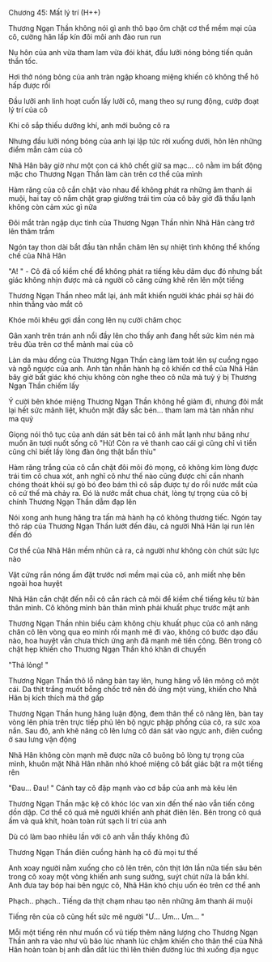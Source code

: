 




Chương 45: Mất lý trí (H++)


Thương Ngạn Thần không nói gì anh thô bạo ôm chặt cơ thể mềm mại của cô, cường hãn lấp kín đôi môi anh đào run run

Nụ hôn của anh vừa tham lam vừa đói khát, đầu lưỡi nóng bỏng tiến quân thần tốc. 

Hơi thở nóng bỏng của anh tràn ngập khoang miệng khiến cô không thể hô hấp được rồi

Đầu lưỡi anh linh hoạt cuốn lấy lưỡi cô, mang theo sự rung động, cướp đoạt lý trí của cô

Khi cô sắp thiếu dưỡng khí, anh mới buông cô ra

Nhưng đầu lưỡi nóng bỏng của anh lại lập tức rời xuống dưới, hôn lên những điểm mẫn cảm của cô

Nhã Hân bây giờ như một con cá khô chết giữ sa mạc... cô nằm im bất động mặc cho Thương Ngạn Thần làm càn trên cơ thể của mình

Hàm răng của cô cắn chặt vào nhau để không phát ra những âm thanh ái muội, hai tay cô nắm chặt grap giường trái tim của cô bây giờ đã thấu lạnh không còn cảm xúc gì nữa

Đôi mắt tràn ngập dục tình của Thương Ngạn Thần nhìn Nhã Hân càng trở lên thâm trầm

Ngón tay thon dài bắt đầu tàn nhẫn châm lên sự nhiệt tình không thể khống chế của Nhã Hân

"A! " - Cô đã cố kiềm chế để không phát ra tiếng kêu dâm dục đó nhưng bất giác không nhịn được mà cả người cô căng cứng khẽ rên lên một tiếng

Thương Ngạn Thần nheo mắt lại, ánh mắt khiến người khác phải sợ hãi đó nhìn thẳng vào mắt cô

Khóe môi khêu gợi dần cong lên nụ cười châm chọc

Gân xanh trên trán anh nổi đầy lên cho thấy anh đang hết sức kìm nén mà trêu đùa trên cơ thể mảnh mai của cô

Làn da màu đồng của Thương Ngạn Thần càng làm toát lên sự cuồng ngạo và ngỗ ngược của anh. Anh tàn nhẫn hành hạ cô khiến cơ thể của Nhã Hân bây giờ bất giác khó chịu không còn nghe theo cô nữa mà tuỳ ý bị Thương Ngạn Thần chiếm lấy

Ý cười bên khóe miệng Thương Ngạn Thần không hề giảm đi, nhưng đôi mắt lại hết sức mãnh liệt, khuôn mặt đầy sắc bén... tham lam mà tàn nhẫn như ma quỷ

Giọng nói thô tục của anh dán sát bên tai cô ánh mắt lạnh như băng như muốn ăn tươi nuốt sống cô "Hừ! Còn ra vẻ thanh cao cái gì cũng chỉ vì tiền cũng chỉ biết lấy lòng đàn ông thật bẩn thỉu"

Hàm răng trắng của cô cắn chặt đôi môi đỏ mọng, cô không kìm lòng được trái tim cô chua xót, anh nghĩ cô như thế nào cũng được chỉ cần nhanh chóng thoát khỏi sự gò bó đeo bám thì cô sắp được tự do rồi nước mắt của cô cứ thế mà chảy ra. Đó là nước mắt chua chát, lòng tự trọng của cô bị chính Thương Ngạn Thần dẫm đạp lên

Nói xong anh hung hăng tra tấn mà hành hạ cô không thương tiếc. Ngón tay thô ráp của Thương Ngạn Thần lướt đến đâu, cả người Nhã Hân lại run lên đến đó

Cơ thể của Nhã Hân mềm nhũn cả ra, cả người như không còn chút sức lực nào

Vật cứng rắn nóng ấm đặt trước nơi mềm mại của cô, anh miết nhẹ bên ngoài hoa huyệt

Nhã Hân cắn chặt đến nỗi cô cắn rách cả môi để kiềm chế tiếng kêu từ bản thân mình. Cô không mình bản thân mình phải khuất phục trước mặt anh

Thương Ngạn Thần nhìn biểu cảm không chịu khuất phục của cô anh nâng chân cô lên vòng qua eo mình rồi mạnh mẽ đi vào, không có bước dạo đầu nào, hoa huyệt vẫn chưa thích ứng anh đã mạnh mẽ tiến công. Bên trong cô chật hẹp khiến cho Thương Ngạn Thần khó khăn di chuyển

"Thả lỏng! "

Thương Ngạn Thần thô lỗ nâng bàn tay lên, hung hăng vỗ lên mông cô một cái. Da thịt trắng muốt bỗng chốc trở nên đỏ ửng một vùng, khiến cho Nhã Hân bị kích thích mà thở gấp

Thương Ngạn Thần hung hăng luận động, đem thân thể cô nâng lên, bàn tay vòng lên phía trên trực tiếp phủ lên bộ ngực phập phồng của cô, ra sức xoa nắn. Sau đó, anh khẽ nâng cô lên lưng cô dán sát vào ngực anh, điên cuồng ở sau lưng vận động

Nhã Hân không còn mạnh mẽ được nữa cô buông bỏ lòng tự trọng của mình, khuôn mặt Nhã Hân nhăn nhó khoé miệng cô bất giác bật ra một tiếng rên

"Đau... Đau! " Cánh tay cô đập mạnh vào cơ bắp của anh mà kêu lên

Thương Ngạn Thần mặc kệ cô khóc lóc van xin đến thế nào vẫn tiến công dồn dập. Cơ thể cô quá mê người khiến anh phát điên lên. Bên trong cô quá ấm và quá khít, hoàn toàn rút sạch lí trí của anh

Dù có làm bao nhiêu lần với cô anh vẫn thấy không đủ

Thương Ngạn Thần điên cuồng hành hạ cô đủ mọi tư thế

Anh xoay người nằm xuống cho cô lên trên, côn thịt lớn lần nữa tiến sâu bên trong cô xoay một vòng khiến anh sung sướng, suýt chút nữa là bắn khí. Anh đưa tay bóp hai bên ngực cô, Nhã Hân khó chịu uốn éo trên cơ thể anh

Phạch.. phạch.. Tiếng da thịt chạm nhau tạo nên những âm thanh ái muội

Tiếng rên của cô cũng hết sức mê người "Ư... Ưm... Ưm... "

Mỗi một tiếng rên như muốn cổ vũ tiếp thêm năng lượng cho Thương Ngạn Thần anh ra vào như vũ bão lúc nhanh lúc chậm khiến cho thân thể của Nhã Hân hoàn toàn bị anh dẫn dắt lúc thì lên thiên đường lúc thì xuống địa ngục




